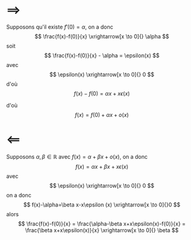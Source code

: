 # $\implies$

Supposons qu'il existe $f'(0)=\alpha$, on  a donc
$$
\frac{f(x)-f(0)}{x} \xrightarrow[x \to 0]{} \alpha
$$
soit
$$
\frac{f(x)-f(0)}{x} - \alpha = \epsilon(x)
$$
avec
$$
\epsilon(x) \xrightarrow[x \to 0]{} 0
$$
d'où
$$
f(x) - f(0) = \alpha x+x\epsilon(x)
$$

d'où
$$
f(x) = f(0) + \alpha x + o(x)
$$

# $\impliedby$

Supposons $\alpha,\beta \in \mathbb{R}$ avec $f(x)=\alpha +\beta x+o(x)$, on a donc
$$
f(x) = \alpha x+\beta x+x\epsilon(x)
$$
avec
$$
\epsilon(x) \xrightarrow[x \to 0]{} 0
$$
on a donc
$$
f(x)-\alpha=\beta x-x\epsilon (x) \xrightarrow[x \to 0]{}0 
$$
alors
$$
\frac{f(x)-f(0)}{x} = \frac{\alpha-\beta x+x\epsilon(x)-f(0)}{x} = \frac{\beta x+x\epsilon(x)}{x} \xrightarrow[x \to 0]{} \beta
$$

